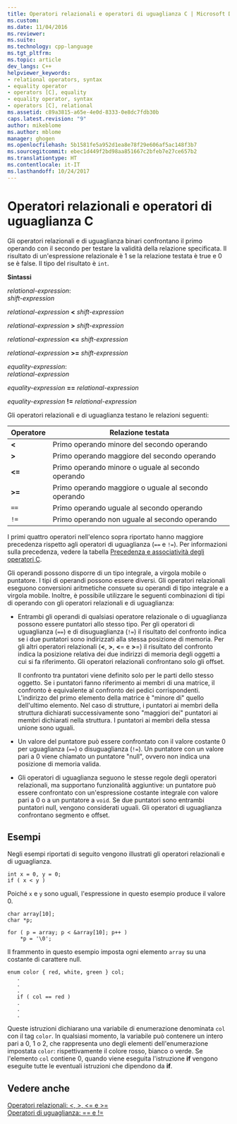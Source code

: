 ```yaml
---
title: Operatori relazionali e operatori di uguaglianza C | Microsoft Docs
ms.custom: 
ms.date: 11/04/2016
ms.reviewer: 
ms.suite: 
ms.technology: cpp-language
ms.tgt_pltfrm: 
ms.topic: article
dev_langs: C++
helpviewer_keywords:
- relational operators, syntax
- equality operator
- operators [C], equality
- equality operator, syntax
- operators [C], relational
ms.assetid: c89a3815-a65e-4e0d-8333-0e8dc7fdb30b
caps.latest.revision: "9"
author: mikeblome
ms.author: mblome
manager: ghogen
ms.openlocfilehash: 5b1581fe5a952d1ea8e78f29e606af5ac148f3b7
ms.sourcegitcommit: ebec1d449f2bd98aa851667c2bfeb7e27ce657b2
ms.translationtype: HT
ms.contentlocale: it-IT
ms.lasthandoff: 10/24/2017
---
```

# <a name="c-relational-and-equality-operators"></a>Operatori relazionali e operatori di uguaglianza C
Gli operatori relazionali e di uguaglianza binari confrontano il primo operando con il secondo per testare la validità della relazione specificata. Il risultato di un'espressione relazionale è 1 se la relazione testata è true e 0 se è false. Il tipo del risultato è `int`.  
  
 **Sintassi**  
  
 *relational-expression*:  
 *shift-expression*  
  
 *relational-expression*  **\<**  *shift-expression*  
  
 *relational-expression*  **>**  *shift-expression*  
  
 *relational-expression*  **\<=**  *shift-expression*  
  
 *relational-expression*  **>=**  *shift-expression*  
  
 *equality-expression*:  
 *relational-expression*  
  
 *equality-expression*  **==**  *relational-expression*  
  
 *equality-expression*  **!=**  *relational-expression*  
  
 Gli operatori relazionali e di uguaglianza testano le relazioni seguenti:  
  
|Operatore|Relazione testata|  
|--------------|-------------------------|  
|**\<**|Primo operando minore del secondo operando|  
|**>**|Primo operando maggiore del secondo operando|  
|**\<=**|Primo operando minore o uguale al secondo operando|  
|**>=**|Primo operando maggiore o uguale al secondo operando|  
|`==`|Primo operando uguale al secondo operando|  
|`!=`|Primo operando non uguale al secondo operando|  
  
 I primi quattro operatori nell'elenco sopra riportato hanno maggiore precedenza rispetto agli operatori di uguaglianza (`==` e `!=`). Per informazioni sulla precedenza, vedere la tabella [Precedenza e associatività degli operatori C](../c-language/precedence-and-order-of-evaluation.md).  
  
 Gli operandi possono disporre di un tipo integrale, a virgola mobile o puntatore. I tipi di operandi possono essere diversi. Gli operatori relazionali eseguono conversioni aritmetiche consuete su operandi di tipo integrale e a virgola mobile. Inoltre, è possibile utilizzare le seguenti combinazioni di tipi di operando con gli operatori relazionali e di uguaglianza:  
  
-   Entrambi gli operandi di qualsiasi operatore relazionale o di uguaglianza possono essere puntatori allo stesso tipo. Per gli operatori di uguaglianza (`==`) e di disuguaglianza (`!=`) il risultato del confronto indica se i due puntatori sono indirizzati alla stessa posizione di memoria. Per gli altri operatori relazionali (**\<**, **>**, **\<**= e **>**=) il risultato del confronto indica la posizione relativa dei due indirizzi di memoria degli oggetti a cui si fa riferimento. Gli operatori relazionali confrontano solo gli offset.  
  
     Il confronto tra puntatori viene definito solo per le parti dello stesso oggetto. Se i puntatori fanno riferimento ai membri di una matrice, il confronto è equivalente al confronto dei pedici corrispondenti. L'indirizzo del primo elemento della matrice è "minore di" quello dell'ultimo elemento. Nel caso di strutture, i puntatori ai membri della struttura dichiarati successivamente sono "maggiori dei" puntatori ai membri dichiarati nella struttura. I puntatori ai membri della stessa unione sono uguali.  
  
-   Un valore del puntatore può essere confrontato con il valore costante 0 per uguaglianza (`==`) o disuguaglianza (`!=`). Un puntatore con un valore pari a 0 viene chiamato un puntatore "null", ovvero non indica una posizione di memoria valida.  
  
-   Gli operatori di uguaglianza seguono le stesse regole degli operatori relazionali, ma supportano funzionalità aggiuntive: un puntatore può essere confrontato con un'espressione costante integrale con valore pari a 0 o a un puntatore a `void`. Se due puntatori sono entrambi puntatori null, vengono considerati uguali. Gli operatori di uguaglianza confrontano segmento e offset.  
  
## <a name="examples"></a>Esempi  
 Negli esempi riportati di seguito vengono illustrati gli operatori relazionali e di uguaglianza.  
  
```  
int x = 0, y = 0;  
if ( x < y )  
```  
  
 Poiché `x` e `y` sono uguali, l'espressione in questo esempio produce il valore 0.  
  
```  
char array[10];  
char *p;  
  
for ( p = array; p < &array[10]; p++ )  
    *p = '\0';  
```  
  
 Il frammento in questo esempio imposta ogni elemento `array` su una costante di carattere null.  
  
```  
enum color { red, white, green } col;  
   .  
   .  
   .  
   if ( col == red )  
   .  
   .  
   .  
```  
  
 Queste istruzioni dichiarano una variabile di enumerazione denominata `col` con il tag `color`. In qualsiasi momento, la variabile può contenere un intero pari a 0, 1 o 2, che rappresenta uno degli elementi dell'enumerazione impostata `color`: rispettivamente il colore rosso, bianco o verde. Se l'elemento `col` contiene 0, quando viene eseguita l'istruzione **if** vengono eseguite tutte le eventuali istruzioni che dipendono da **if**.  
  
## <a name="see-also"></a>Vedere anche  
 [Operatori relazionali: \<, >, \<= e >=](../cpp/relational-operators-equal-and-equal.md)   
 [Operatori di uguaglianza: == e !=](../cpp/equality-operators-equal-equal-and-exclpt-equal.md)